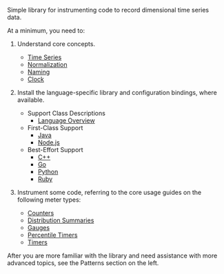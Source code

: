 Simple library for instrumenting code to record dimensional time series data.

At a minimum, you need to:

1. Understand core concepts.

    * [Time Series](core/time-series.md)
    * [Normalization](core/normalization.md)
    * [Naming](core/naming.md)
    * [Clock](core/clock.md)

1. Install the language-specific library and configuration bindings, where available.
    * Support Class Descriptions
        * [Language Overview](lang/overview.md)
    * First-Class Support
        * [Java](lang/java/usage.md)
        * [Node.js](lang/nodejs/usage.md)
    * Best-Effort Support
        * [C++](lang/cpp/usage.md)
        * [Go](lang/go/usage.md)
        * [Python](lang/py/usage.md)
        * [Ruby](lang/rb/usage.md)

1. Instrument some code, referring to the core usage guides on the following meter types:

    * [Counters](core/meters/counter.md)
    * [Distribution Summaries](core/meters/dist-summary.md)
    * [Gauges](core/meters/gauge.md)
    * [Percentile Timers](patterns/percentile-timer.md)
    * [Timers](core/meters/timer.md)

After you are more familiar with the library and need assistance with more advanced topics,
see the Patterns section on the left.
